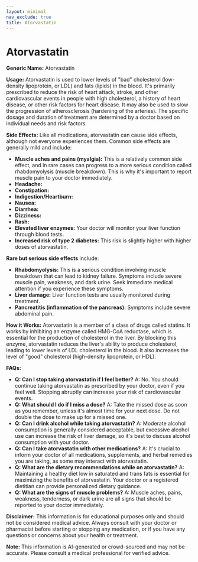 ```yaml
---
layout: minimal
nav_exclude: true
title: Atorvastatin
---
```


# Atorvastatin

**Generic Name:** Atorvastatin

**Usage:** Atorvastatin is used to lower levels of "bad" cholesterol (low-density lipoprotein, or LDL) and fats (lipids) in the blood.  It's primarily prescribed to reduce the risk of heart attack, stroke, and other cardiovascular events in people with high cholesterol, a history of heart disease, or other risk factors for heart disease.  It may also be used to slow the progression of atherosclerosis (hardening of the arteries).  The specific dosage and duration of treatment are determined by a doctor based on individual needs and risk factors.

**Side Effects:**  Like all medications, atorvastatin can cause side effects, although not everyone experiences them. Common side effects are generally mild and include:

* **Muscle aches and pains (myalgia):** This is a relatively common side effect, and in rare cases can progress to a more serious condition called rhabdomyolysis (muscle breakdown).  This is why it's important to report muscle pain to your doctor immediately.
* **Headache:**
* **Constipation:**
* **Indigestion/Heartburn:**
* **Nausea:**
* **Diarrhea:**
* **Dizziness:**
* **Rash:**
* **Elevated liver enzymes:**  Your doctor will monitor your liver function through blood tests.
* **Increased risk of type 2 diabetes:** This risk is slightly higher with higher doses of atorvastatin.

**Rare but serious side effects** include:

* **Rhabdomyolysis:**  This is a serious condition involving muscle breakdown that can lead to kidney failure.  Symptoms include severe muscle pain, weakness, and dark urine.  Seek immediate medical attention if you experience these symptoms.
* **Liver damage:**  Liver function tests are usually monitored during treatment.
* **Pancreatitis (inflammation of the pancreas):** Symptoms include severe abdominal pain.


**How it Works:** Atorvastatin is a member of a class of drugs called statins.  It works by inhibiting an enzyme called HMG-CoA reductase, which is essential for the production of cholesterol in the liver.  By blocking this enzyme, atorvastatin reduces the liver's ability to produce cholesterol, leading to lower levels of LDL cholesterol in the blood.  It also increases the level of "good" cholesterol (high-density lipoprotein, or HDL).


**FAQs:**

* **Q: Can I stop taking atorvastatin if I feel better?**  A: No.  You should continue taking atorvastatin as prescribed by your doctor, even if you feel well.  Stopping abruptly can increase your risk of cardiovascular events.
* **Q: What should I do if I miss a dose?**  A: Take the missed dose as soon as you remember, unless it's almost time for your next dose.  Do not double the dose to make up for a missed one.
* **Q: Can I drink alcohol while taking atorvastatin?** A: Moderate alcohol consumption is generally considered acceptable, but excessive alcohol use can increase the risk of liver damage, so it's best to discuss alcohol consumption with your doctor.
* **Q: Can I take atorvastatin with other medications?** A:  It's crucial to inform your doctor of all medications, supplements, and herbal remedies you are taking, as some may interact with atorvastatin.
* **Q: What are the dietary recommendations while on atorvastatin?** A:  Maintaining a healthy diet low in saturated and trans fats is essential for maximizing the benefits of atorvastatin. Your doctor or a registered dietitian can provide personalized dietary guidance.
* **Q: What are the signs of muscle problems?** A: Muscle aches, pains, weakness, tenderness, or dark urine are all signs that should be reported to your doctor immediately.


**Disclaimer:** This information is for educational purposes only and should not be considered medical advice.  Always consult with your doctor or pharmacist before starting or stopping any medication, or if you have any questions or concerns about your health or treatment.


**Note:** This information is AI-generated or crowd-sourced and may not be accurate. Please consult a medical professional for verified advice.